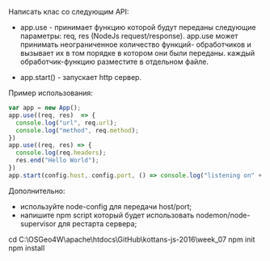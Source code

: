 Написать клас со следующим API: 

- app.use - принимает функцию которой будут переданы следующие параметры: req, res (NodeJs request/response). 
app.use может принимать неограниченное количество функций-
обработчиков и вызывает их в том порядке в котором они были переданы.
каждый обработчик-функцию разместите в отдельном файле.

- app.start() - запускает http сервер.

Пример использования:
```js
var app = new App();
app.use((req, res)  => {
  console.log("url", req.url); 
  console.log("method", req.method); 
})
app.use((req, res) => {
  console.log(req.headers); 
  res.end("Hello World");
})
app.start(config.host, config.port, () => console.log("listening on" + config.port))
```
Дополнительно: 
- используйте node-config для передачи host/port; 
- напишите npm script который будет использовать nodemon/node-supervisor для рестарта сервера; 



cd C:\OSGeo4W\apache\htdocs\GitHub\kottans-js-2016\week_07
npm init
npm install


